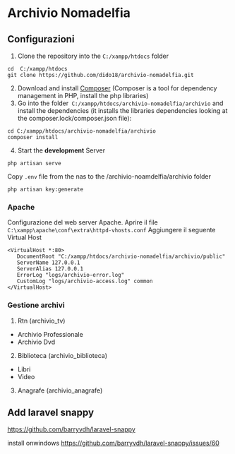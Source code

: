 # Archivio Nomadelfia
## Configurazioni 
1. Clone the repository into the  `C:/xampp/htdocs` folder
```
cd  C:/xampp/htdocs
git clone https://github.com/dido18/archivio-nomadelfia.git
```
2. Download and install  [Composer](https://getcomposer.org/download/) (Composer is a tool for dependency management in PHP, install the php libraries)
3. Go into the folder` C:/xampp/htdocs/archivio-nomadelfia/archivio` and install the dependencies   (it installs the libraries dependencies looking at the composer.lock/composer.json file):
```
cd C:/xampp/htdocs/archivio-nomadelfia/archivio
composer install
```
4. Start the **development** Server
```
php artisan serve
```
Copy `.env` file from the nas to the /archivio-noamdelfia/archivio folder
```
php artisan key:generate
```
### Apache
Configurazione del web server Apache.
Aprire il file  `C:\xampp\apache\conf\extra\httpd-vhosts.conf`
Aggiungere il seguente Virtual Host
```
<VirtualHost *:80>
   DocumentRoot "C:/xampp/htdocs/archivio-nomadelfia/archivio/public"
   ServerName 127.0.0.1
   ServerAlias 127.0.0.1
   ErrorLog "logs/archivio-error.log"
   CustomLog "logs/archivio-access.log" common
</VirtualHost>
```
### Gestione archivi
1. Rtn (archivio_tv)
- Archivio Professionale
- Archivio Dvd
2. Biblioteca (archivio_biblioteca)
- Libri
- Video
3. Anagrafe (archivio_anagrafe)

## Add  laravel snappy
https://github.com/barryvdh/laravel-snappy


install onwindows 
https://github.com/barryvdh/laravel-snappy/issues/60
